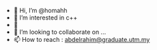 - 👋 Hi, I’m @homahh
- 👀 I’m interested in c++
- 🌱
- 💞️ I’m looking to collaborate on ...
- 📫 How to reach : abdelrahim@graduate.utm.my

<!---
homahh/homahh is a ✨ special ✨ repository because its `README.md` (this file) appears on your GitHub profile.
You can click the Preview link to take a look at your changes.
--->
